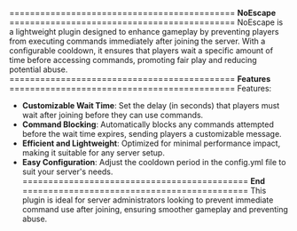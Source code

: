 ============================================ **NoEscape** ============================================
NoEscape is a lightweight plugin designed to enhance gameplay by preventing players from executing commands immediately after joining the server. With a configurable cooldown, it ensures that players wait a specific amount of time before accessing commands, promoting fair play and reducing potential abuse.
============================================ **Features** ============================================
Features:
- **Customizable Wait Time**: Set the delay (in seconds) that players must wait after joining before they can use commands.
- **Command Blocking**: Automatically blocks any commands attempted before the wait time expires, sending players a customizable message.
- **Efficient and Lightweight**: Optimized for minimal performance impact, making it suitable for any server setup.
- **Easy Configuration**: Adjust the cooldown period in the config.yml file to suit your server's needs.
============================================ **End** ============================================
This plugin is ideal for server administrators looking to prevent immediate command use after joining, ensuring smoother gameplay and preventing abuse.
